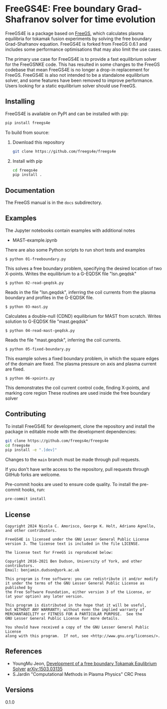 FreeGS4E: Free boundary Grad-Shafranov solver for time evolution
===========================================

FreeGS4E is a package based on [FreeGS](https://github.com/freegs-plasma/freegs), which calculates plasma equilibria for tokamak fusion experiments by solving the free boundary Grad-Shafranov equation. FreeGS4E is forked from FreeGS 0.6.1 and includes some performance optimisations that may also limit the use cases.

The primary use case for FreeGS4E is to provide a fast equilibrium solver for the FreeGSNKE code. This has resulted in some changes to the FreeGS codebase that mean FreeGS4E is no longer a drop-in replacement for FreeGS. FreeGS4E is also not intended to be a standalone equilibrium solver, and some features have been removed to improve performance. Users looking for a static equilibrium solver should use FreeGS.

Installing
----------

FreeGS4E is available on PyPI and can be installed with pip:

```bash
pip install freegs4e
```

To build from source:


1. Download this repository
   ```bash
   git clone https://github.com/freegs4e/freegs4e
   ```
2. Install with pip
   ```bash
   cd freegs4e
   pip install .
   ```

Documentation
-------------

The FreeGS manual is in the `docs` subdirectory.

Examples
--------

The Jupyter notebooks contain examples with additional notes

* MAST-example.ipynb 

There are also some Python scripts to run short tests
and examples

    $ python 01-freeboundary.py

This solves a free boundary problem, specifying the desired location of two X-points.
Writes the equilibrium to a G-EQDSK file "lsn.geqdsk"

    $ python 02-read-geqdsk.py

Reads in the file "lsn.geqdsk", inferring the coil currents from the plasma boundary
and profiles in the G-EQDSK file.

    $ python 03-mast.py

Calculates a double-null (CDND) equilibrium for MAST from scratch. Writes solution to
G-EQDSK file "mast.geqdsk"

    $ python 04-read-mast-geqdsk.py

Reads the file "mast.geqdsk", inferring the coil currents.

    $ python 05-fixed-boundary.py 

This example solves a fixed boundary problem, in which the square edges of the domain
are fixed. The plasma pressure on axis and plasma current are fixed.

    $ python 06-xpoints.py

This demonstrates the coil current control code, finding X-points, and marking core region
These routines are used inside the free boundary solver

Contributing
------------

To install FreeGS4E for development, clone the repository and install the package in editable mode with the development dependencies:

```bash
git clone https://github.com/freegs4e/freegs4e
cd freegs4e
pip install -e ".[dev]"
```

Changes to the `main` branch must be made through pull requests.

If you don't have write access to the repository, pull requests through GitHub forks are welcome.

Pre-commit hooks are used to ensure code quality. To install the pre-commit hooks, run:

```bash
pre-commit install
```

License
-------

    Copyright 2024 Nicola C. Amorisco, George K. Holt, Adriano Agnello, and other contributors.

    FreeGS4E is licensed under the GNU Lesser General Public License version 3. The license text is included in the file LICENSE.

    The license text for FreeGS is reproduced below:

    Copyright 2016-2021 Ben Dudson, University of York, and other contributors.
    Email: benjamin.dudson@york.ac.uk

    This program is free software: you can redistribute it and/or modify
    it under the terms of the GNU Lesser General Public License as published by
    the Free Software Foundation, either version 3 of the License, or
    (at your option) any later version.

    This program is distributed in the hope that it will be useful,
    but WITHOUT ANY WARRANTY; without even the implied warranty of
    MERCHANTABILITY or FITNESS FOR A PARTICULAR PURPOSE.  See the
    GNU Lesser General Public License for more details.

    You should have received a copy of the GNU Lesser General Public License
    along with this program.  If not, see <http://www.gnu.org/licenses/>.

References
----------

* YoungMu Jeon, [Development of a free boundary Tokamak Equlibrium Solver](http://link.springer.com/article/10.3938/jkps.67.843)  [arXiv:1503.03135](https://arxiv.org/abs/1503.03135)
* S.Jardin "Computational Methods in Plasma Physics" CRC Press


Versions
--------

0.1.0 